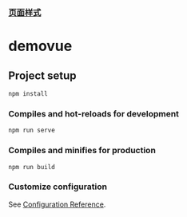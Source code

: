 ### [页面样式](https://gitee.com/wuhaoqiHomeP/JustAuthPlusDemo/blob/master/%E9%A1%B9%E7%9B%AE%E6%B5%8B%E8%AF%95%E5%8F%8A%E5%B8%AE%E5%8A%A9.md#1%E6%B5%8B%E8%AF%95%E7%95%8C%E9%9D%A2%E7%AE%80%E8%BF%B0)

# demovue

## Project setup
```
npm install
```

### Compiles and hot-reloads for development
```
npm run serve
```

### Compiles and minifies for production
```
npm run build
```

### Customize configuration
See [Configuration Reference](https://cli.vuejs.org/config/).

